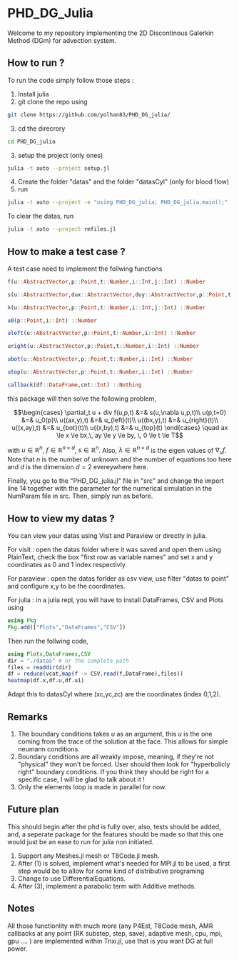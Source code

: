 # PHD_DG_Julia

Welcome to my repository implementing the 2D Discontinous Galerkin Method (DGm) for advection system.

## How to run ?

To run the code simply follow those steps :

1. Install julia
2. git clone the repo using 
```bash 
git clone https://github.com/yolhan83/PHD_DG_julia/
```
3. cd the direcrory
```bash 
cd PHD_DG_julia
```
3. setup the project (only ones) 
```bash
julia -t auto --project setup.jl
```
4. Create the folder "datas" and the folder "datasCyl" (only for blood flow)
5. run 
```bash 
julia -t auto --project -e "using PHD_DG_julia; PHD_DG_julia.main();"
```

To clear the datas, 
run 
```bash 
julia -t auto --project rmfiles.jl
```

## How to make a test case ?

A test case need to implement the follwing functions

```julia
f(u::AbstractVector,p::Point,t::Number,i::Int,j::Int) ::Number

s(u::AbstractVector,dux::AbstractVector,duy::AbstractVector,p::Point,t::Number,i::Int) ::Number

λ(u::AbstractVector,p::Point,t::Number,i::Int,j::Int) ::Number

u0(p::Point,i::Int) ::Number

uleft(u::AbstractVector,p::Point,t::Number,i::Int) ::Number

uright(u::AbstractVector,p::Point,t::Number,i::Int) ::Number

ubot(u::AbstractVector,p::Point,t::Number,i::Int) ::Number

utop(u::AbstractVector,p::Point,t::Number,i::Int) ::Number

callback(df::DataFrame,cnt::Int) ::Nothing
```

this package will then solve the following problem,
```math
\begin{cases}
    \partial_t u + div f(u,p,t) &=& s(u,\nabla u,p,t)\\
    u(p,t=0) &=& u_0(p)\\
    u((ax,y),t) &=& u_{left}(t)\\
    u((bx,y),t) &=& u_{right}(t)\\
    u((x,ay),t) &=& u_{bot}(t)\\
    u((x,by),t) &=& u_{top}(t)
\end{cases} \quad  ax \le x \le bx,\, ay \le y \le by, \, 0 \le t \le T
```
with $u\in \mathbb{R}^n$, $f\in \mathbb{R}^{n\times d}$, $s\in \mathbb{R}^n$. Also, $\lambda \in \mathbb{R}^{n\times d}$ is the eigen values of $\nabla_u f$. Note that $n$ is the number of unknown and the number of equations too here and $d$ is the dimension $d=2$ evereywhere here.


Finally, you go to the "PHD_DG_julia.jl" file in "src" and change the import line 14 together with the parameter for the numerical simulation in the NumParam file in src. Then, simply run as before.

## How to view my datas ?

You can view your datas using Visit and Paraview or directly in julia.

For visit : open the datas folder where it was saved and open them using PlainText, check the box "first row as variable names" and set x and y coordinates as 0 and 1 index respectivly. 

For paraview : open the datas forlder as csv view, use filter "datas to point" and configure x,y to be the coordinates.

For julia : in a julia repl, you will have to install DataFrames, CSV and Plots using
```julia
using Pkg
Pkg.add(["Plots","DataFrames","CSV"])
```
Then run the follwing code,
```julia
using Plots,DataFrames,CSV
dir = "./datas" # or the complete path
files = readdir(dir)
df = reduce(vcat,map(f -> CSV.read(f,DataFrame),files))
heatmap(df.x,df.u,df.u1)
```

Adapt this to datasCyl where (xc,yc,zc) are the coordinates (index 0,1,2).

## Remarks

1. The boundary conditions takes $u$ as an argument, this $u$ is the one coming from the trace of the solution at the face. This allows for simple neumann conditions.
2. Boundary conditions are all weakly impose, meaning, if they're not "physical" they won't be forced. User should then look for "hyperbolicly right" boundary conditions. If you think they should be right for a specific case, I will be glad to talk about it !
3. Only the elements loop is made in parallel for now.

## Future plan

This should begin after the phd is fully over, also, tests should be added, and, a seperate package for the features should be made so that this one would just be an ease to run for julia non initiated.

1. Support any Meshes.jl mesh or T8Code.jl mesh.
2. After (1) is solved, implement what's needed for MPI.jl to be used, a first step would be to allow for some kind of distributive programing
3. Change to use DifferentialEquations.
4. After (3), implement a parabolic term with Additive methods.

## Notes

All those functionlity with much more (any P4Est, T8Code mesh, AMR callbacks at any point (RK substep, step, save), adaptive mesh, cpu, mpi, gpu .... ) are implemented within Trixi.jl, use that is you want DG at full power.